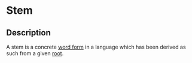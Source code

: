 # Stem

## Description

A stem is a concrete [word form](:cldf:SoundSequence) in a language which has been derived as such from a given [root](:cldf:Root).
